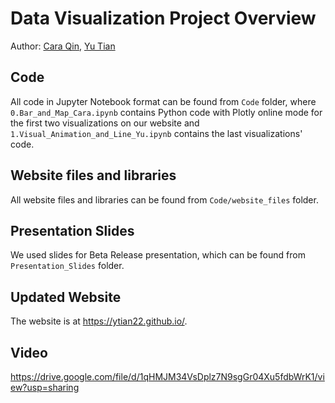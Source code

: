 # Data Visualization Project Overview
Author: [Cara Qin](http://www.linkedin.com/in/caraqin/), [Yu Tian](http://www.linkedin.com/in/yutian1)

## Code
All code in Jupyter Notebook format can be found from `Code` folder, where `0.Bar_and_Map_Cara.ipynb` contains Python code with Plotly online mode for the first two visualizations on our website and `1.Visual_Animation_and_Line_Yu.ipynb` contains the last visualizations' code.

## Website files and libraries
All website files and libraries can be found from `Code/website_files` folder.

## Presentation Slides
We used slides for Beta Release presentation, which can be found from `Presentation_Slides` folder.

## Updated Website
The website is at https://ytian22.github.io/.

## Video
https://drive.google.com/file/d/1qHMJM34VsDplz7N9sgGr04Xu5fdbWrK1/view?usp=sharing

